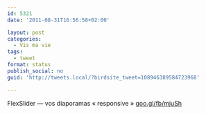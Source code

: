 ```yaml
---
id: 5321
date: '2011-08-31T16:56:58+02:00'

layout: post
categories:
  - Vis ma vie
tags:
  - tweet
format: status
publish_social: no
guid: 'http://tweets.local/?birdsite_tweet=108946389584723968'

---
```


FlexSlider — vos diaporamas « responsive » [goo.gl/fb/mjuSh](http://goo.gl/fb/mjuSh)